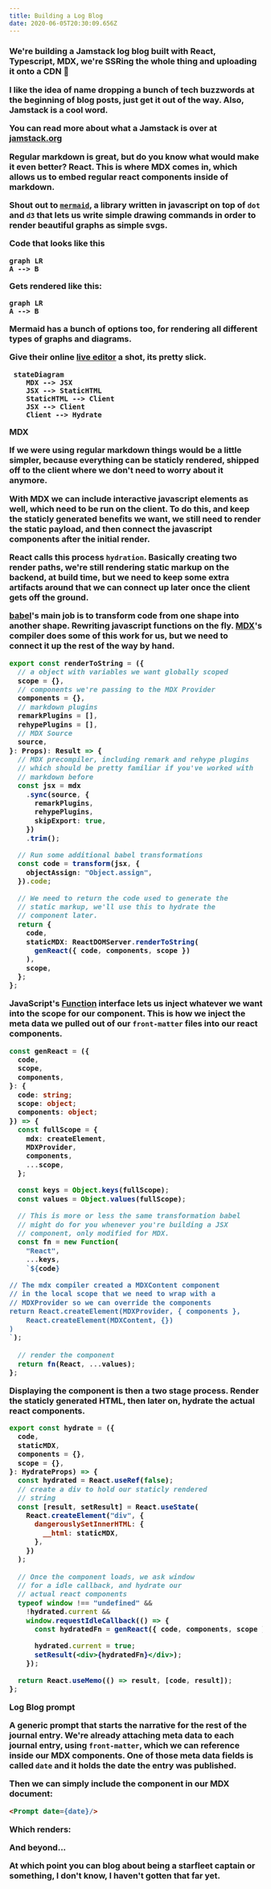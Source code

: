 ```yaml
---
title: Building a Log Blog
date: 2020-06-05T20:30:09.656Z
---
```


<h3 className="title" children={title}/>


<article>

<heading>

</heading>

<Prompt date={date}/> 

We're building a **Jamstack** log blog built with **React**,
**Typescript**, **MDX**, we're **SSR**ing the whole thing and
uploading it onto a **CDN** :rocket: 

<section>

I like the idea of name dropping a bunch of tech buzzwords at the beginning of blog posts, just get it out of the way. Also, **Jamstack** is a cool word.

You can read more about what a **Jamstack** is over at [jamstack.org](https://jamstack.org/)

</section>

Regular markdown is great, but do you know what would make
it even better? React. This is where **MDX** comes in,
which allows us to embed regular react components inside of
markdown.

<section>

Shout out to [`mermaid`](https://github.com/mermaid-js/mermaid), a library written in javascript on top of `dot` and `d3` that lets us write simple drawing commands in order to render beautiful graphs as simple svgs.

Code that looks like this
```
graph LR
A --> B
```

Gets rendered like this:
```mermaid
graph LR
A --> B
```

Mermaid has a bunch of options too, for rendering all different types of graphs and diagrams.

Give their online [live editor](https://mermaid-js.github.io/mermaid-live-editor) a shot, its pretty slick.

</section>


<asside>

```mermaid
 stateDiagram
    MDX --> JSX
    JSX --> StaticHTML
    StaticHTML --> Client
    JSX --> Client
    Client --> Hydrate
```

</asside>

<heading>
MDX
</heading>

If we were using regular markdown things would be a little simpler, because everything can be staticly rendered,
shipped off to the client where we don't need to worry about it anymore. 

With MDX we can include interactive javascript elements as well, which need to be run on the client.
To do this, and keep the staticly generated benefits we want, we still need to render the static payload, and then
connect the javascript components after the initial render. 

React calls this process `hydration`. Basically creating two render paths, we're still rendering static markup on
the backend, at build time, but we need to keep some extra artifacts around that we can connect up later once
the client gets off the ground.


[**babel**](https://babeljs.io/)'s main job is to transform code from one shape into another shape.
Rewriting javascript functions on the fly. 
[**MDX**](https://github.com/mdx-js/mdx/tree/master/packages/mdx)'s 
compiler does some of this work for us, but we need to connect it up the rest of the way by hand.

```ts
export const renderToString = ({
  // a object with variables we want globally scoped
  scope = {}, 
  // components we're passing to the MDX Provider
  components = {}, 
  // markdown plugins
  remarkPlugins = [],
  rehypePlugins = [],
  // MDX Source
  source, 
}: Props): Result => {
  // MDX precompiler, including remark and rehype plugins
  // which should be pretty familiar if you've worked with
  // markdown before
  const jsx = mdx
    .sync(source, {
      remarkPlugins,
      rehypePlugins,
      skipExport: true,
    })
    .trim();

  // Run some additional babel transformations
  const code = transform(jsx, {
    objectAssign: "Object.assign",
  }).code;

  // We need to return the code used to generate the
  // static markup, we'll use this to hydrate the
  // component later.
  return {
    code,
    staticMDX: ReactDOMServer.renderToString(
      genReact({ code, components, scope })
    ),
    scope,
  };
};
```

JavaScript's [Function](https://developer.mozilla.org/en-US/docs/Web/JavaScript/Reference/Global_Objects/Function/Function)
interface lets us inject whatever we want into the scope for our component.
This is how we inject the meta data we pulled out of our `front-matter` files
into our react components.

```ts
const genReact = ({
  code,
  scope,
  components,
}: {
  code: string;
  scope: object;
  components: object;
}) => {
  const fullScope = {
    mdx: createElement,
    MDXProvider,
    components,
    ...scope,
  };

  const keys = Object.keys(fullScope);
  const values = Object.values(fullScope);

  // This is more or less the same transformation babel
  // might do for you whenever you're building a JSX
  // component, only modified for MDX.
  const fn = new Function(
    "React",
    ...keys,
    `${code}

// The mdx compiler created a MDXContent component
// in the local scope that we need to wrap with a
// MDXProvider so we can override the components
return React.createElement(MDXProvider, { components },
    React.createElement(MDXContent, {})
)
`);
  
  // render the component
  return fn(React, ...values);
};
```


Displaying the component is then a two stage process. 
Render the staticly generated HTML, then later on,
hydrate the actual react components.


```jsx
export const hydrate = ({
  code,
  staticMDX,
  components = {},
  scope = {},
}: HydrateProps) => {
  const hydrated = React.useRef(false);
  // create a div to hold our staticly rendered
  // string
  const [result, setResult] = React.useState(
    React.createElement("div", {
      dangerouslySetInnerHTML: {
        __html: staticMDX,
      },
    })
  );
  
  // Once the component loads, we ask window
  // for a idle callback, and hydrate our
  // actual react components
  typeof window !== "undefined" &&
    !hydrated.current &&
    window.requestIdleCallback(() => {
      const hydratedFn = genReact({ code, components, scope });

      hydrated.current = true;
      setResult(<div>{hydratedFn}</div>);
    });

  return React.useMemo(() => result, [code, result]);
};
```

<heading>
 Log Blog prompt
</heading>

A generic prompt that starts the narrative for the rest of the journal entry. We're already attaching meta data to each journal entry, using `front-matter`, which we can reference inside our MDX components. One of those meta data fields is called `date` and it holds the date the entry was published.

Then we can simply include the component in our MDX document:

```md
<Prompt date={date}/>
```

Which renders: 

<Prompt date={date}/>

<heading>
And beyond...
</heading>

At which point you can blog about being a starfleet captain or something, I don't know, I haven't gotten that far yet.


</article>

